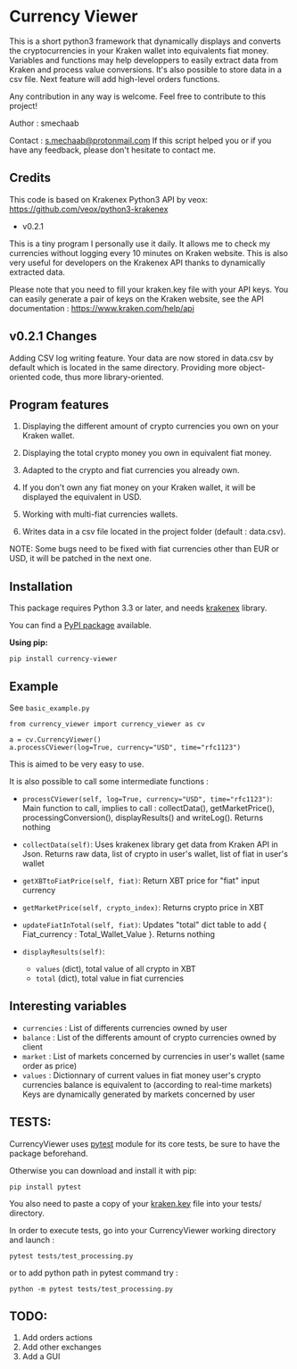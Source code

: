 Currency Viewer
===============
This is a short python3 framework that dynamically displays and converts the cryptocurrencies in your Kraken wallet into equivalents fiat money. Variables and functions may help developpers to easily extract data from Kraken and process value conversions.
It's also possible to store data in a csv file.
Next feature will add high-level orders functions.

Any contribution in any way is welcome. Feel free to contribute to this project!

Author : smechaab

Contact : s.mechaab@protonmail.com
If this script helped you or if you have any feedback, please don't hesitate to contact me.

Credits 
------- 
This code is based on Krakenex Python3 API by veox: https://github.com/veox/python3-krakenex 

* v0.2.1

This is a tiny program I personally use it daily. 
It allows me to check my currencies without logging every 10 minutes on Kraken website. 
This is also very useful for developers on the Krakenex API thanks to dynamically extracted data. 

Please note that you need to fill your kraken.key file with your API keys. You can easily generate a pair of keys on the Kraken website, see the API documentation : https://www.kraken.com/help/api  

v0.2.1 Changes 
---------------- 
Adding CSV log writing feature. Your data are now stored in data.csv by default which is located in the same directory. 
Providing more object-oriented code, thus more library-oriented.

Program features 
---------------- 

1.    Displaying the different amount of crypto currencies you own on your Kraken wallet. 

2.    Displaying the total crypto money you own in equivalent fiat money. 

3.    Adapted to the crypto and fiat currencies you already own. 

4.    If you don't own any fiat money on your Kraken wallet, it will be displayed the equivalent in USD. 
	   
5.    Working with multi-fiat currencies wallets.

6. Writes data in a csv file located in the project folder (default : data.csv).

NOTE: Some bugs need to be fixed with fiat currencies other than EUR or USD,
it will be patched in the next one.

Installation
------------
This package requires Python 3.3 or later, and needs [krakenex](https://github.com/veox/python3-krakenex) library.

You can find a [PyPI package](https://pypi.org/project/currency-viewer/) available.

**Using pip:**

	pip install currency-viewer

Example
-------

See `basic_example.py`
```
from currency_viewer import currency_viewer as cv

a = cv.CurrencyViewer()
a.processCViewer(log=True, currency="USD", time="rfc1123")
```

This is aimed to be very easy to use.

It is also possible to call some intermediate functions :

* ```processCViewer(self, log=True, currency="USD", time="rfc1123")```:
Main function to call, implies to call : collectData(), getMarketPrice(), processingConversion(), displayResults() and writeLog().
Returns nothing


* ```collectData(self)```:
Uses krakenex library get data from Kraken API in Json.
Returns raw data, list of crypto in user's wallet, list of fiat in user's wallet


* ```getXBTtoFiatPrice(self, fiat)```:
Return XBT price for "fiat" input currency


* ```getMarketPrice(self, crypto_index)```:
Returns crypto price in XBT


* ```updateFiatInTotal(self, fiat)```:
Updates "total" dict table to add { Fiat_currency : Total_Wallet_Value }.
Returns nothing


* ```displayResults(self)```:
	* ``values`` (dict), total value of all crypto in XBT
	* ``total`` (dict), total value in fiat currencies


Interesting variables 
--------------------- 

* ``currencies`` : List of differents currencies owned by user 
* ``balance`` : List of the differents amount of crypto currencies owned by client 
* ``market`` :  List of markets concerned by currencies in user's wallet (same order as price) 
* ``values`` : Dictionnary of current values in fiat money user's crypto currencies balance is equivalent to (according to real-time markets) 
		Keys are dynamically generated by markets concerned by user 
		
TESTS: 
----- 
CurrencyViewer uses [pytest](https://pypi.org/project/pytest/) module for its core tests, be sure to have the package beforehand.

Otherwise you can download and install it with pip:
```
pip install pytest
```

You also need to paste a copy of your [kraken.key](https://www.kraken.com/help/api) file into your tests/ directory.

In order to execute tests, go into your CurrencyViewer working directory and launch :
```
pytest tests/test_processing.py
```
or to add python path in pytest command try :
```
python -m pytest tests/test_processing.py
```
	 
TODO: 
----- 
1. Add orders actions
2. Add other exchanges 
3. Add a GUI 
